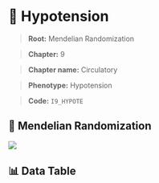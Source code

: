 # 🧪 Hypotension

> **Root:** Mendelian Randomization

> **Chapter:** 9  

> **Chapter name:** Circulatory

> **Phenotype:** Hypotension  

> **Code:** `I9_HYPOTE`

## 🧬 Mendelian Randomization  

<img src="/MR/Figures/Forward/I9_HYPOTE.png"/>

## 📊 Data Table

<CsvTableMRF src="/MR/Data/Forward/I9_HYPOTE.csv"/>
